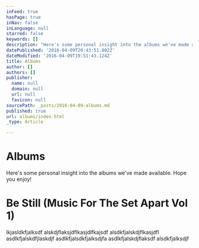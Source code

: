 ```yaml
---
inFeed: true
hasPage: true
inNav: false
inLanguage: null
starred: false
keywords: []
description: "Here's some personal insight into the albums we've made available. \_Hope you enjoy!"
datePublished: '2016-04-09T20:43:51.802Z'
dateModified: '2016-04-09T19:51:43.124Z'
title: Albums
author: []
authors: []
publisher:
  name: null
  domain: null
  url: null
  favicon: null
sourcePath: _posts/2016-04-09-albums.md
published: true
url: albums/index.html
_type: Article

---
```

# Albums

Here's some personal insight into the albums we've made available.  Hope you enjoy!

# Be Still (Music For The Set Apart Vol 1)

lkjasldkfjalksdf alskdjflaksjdflkasjdlfkajsdf alsdkfjalskdjflkasjdfl  asdlkfjalskdfjlaskdjf  asdlkfjalsdkfjalksdjfa  asdlkfjalskdjflaksdf  alsdkfjalksdjf